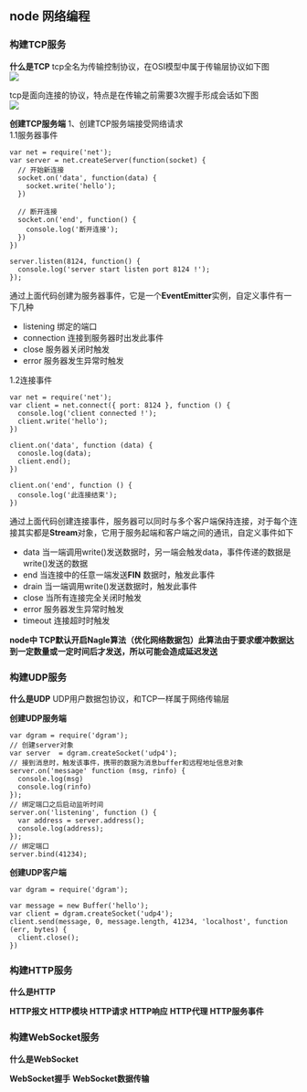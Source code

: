 ## node 网络编程

### 构建TCP服务
**什么是TCP**
 tcp全名为传输控制协议，在OSI模型中属于传输层协议如下图<br/>
 <image src='https://github.com/MarsPen/-notes-summary/blob/master/images/tcp.png'></image><br/>

 tcp是面向连接的协议，特点是在传输之前需要3次握手形成会话如下图<br/>
 <image src='https://github.com/MarsPen/-notes-summary/blob/master/images/ack.png'></image><br/>

**创建TCP服务端**
1、创建TCP服务端接受网络请求<br/>
1.1服务器事件<br/>

```
var net = require('net');
var server = net.createServer(function(socket) {
  // 开始新连接
  socket.on('data', function(data) {
    socket.write('hello');
  })

  // 断开连接
  socket.on('end', function() {
    console.log('断开连接');
  }) 
})

server.listen(8124, function() {
  console.log('server start listen port 8124 !');
});
```
通过上面代码创建为服务器事件，它是一个**EventEmitter**实例，自定义事件有一下几种<br/>
- listening 绑定的端口
- connection 连接到服务器时出发此事件
- close 服务器关闭时触发
- error 服务器发生异常时触发<br/>

1.2连接事件<br/>

```
var net = require('net');
var client = net.connect({ port: 8124 }, function () {
  console.log('client connected !');
  client.write('hello');
})

client.on('data', function (data) {
  conosle.log(data);
  client.end();
})

client.on('end', function () {
  console.log('此连接结束');
})
```
通过上面代码创建连接事件，服务器可以同时与多个客户端保持连接，对于每个连接其实都是**Stream**对象，它用于服务起端和客户端之间的通讯，自定义事件如下<br/>
- data 当一端调用write()发送数据时，另一端会触发data，事件传递的数据是write()发送的数据
- end 当连接中的任意一端发送**FIN** 数据时，触发此事件
- drain 当一端调用write()发送数据时，触发此事件
- close 当所有连接完全关闭时触发
- error 服务器发生异常时触发
- timeout 连接超时时触发

**node中 TCP默认开启Nagle算法（优化网络数据包）此算法由于要求缓冲数据达到一定数量或一定时间后才发送，所以可能会造成延迟发送**

### 构建UDP服务
**什么是UDP**
UDP用户数据包协议，和TCP一样属于网络传输层

**创建UDP服务端**
```
var dgram = require('dgram');
// 创建server对象
var server  = dgram.createSocket('udp4');
// 接到消息时，触发该事件，携带的数据为消息buffer和远程地址信息对象
server.on('message' function (msg, rinfo) {
  console.log(msg)
  console.log(rinfo)
});
// 绑定端口之后启动监听时间
server.on('listening', function () {
  var address = server.address();
  console.log(address);
});
// 绑定端口
server.bind(41234);

```
**创建UDP客户端**
```
var dgram = require('dgram');

var message = new Buffer('hello');
var client = dgram.createSocket('udp4');
client.send(message, 0, message.length, 41234, 'localhost', function (err, bytes) {
  client.close();
})
```

### 构建HTTP服务

**什么是HTTP**

**HTTP报文**
**HTTP模块**
**HTTP请求**
**HTTP响应**
**HTTP代理**
**HTTP服务事件**


### 构建WebSocket服务

**什么是WebSocket**

**WebSocket握手**
**WebSocket数据传输**